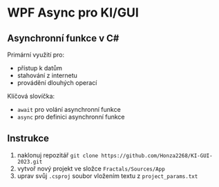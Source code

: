 # WPF Async pro KI/GUI

## Asynchronní funkce v C#

Primární využití pro:

* přístup k datům
* stahování z internetu
* provádění dlouhých operací

Klíčová slovíčka:

* `await` pro volání asynchronní funkce
* `async` pro definici asynchronní funkce

## Instrukce

1. naklonuj repozitář `git clone https://github.com/Honza2268/KI-GUI-2023.git `
2. vytvoř nový projekt ve složce `Fractals/Sources/App`
3. uprav svůj `.csproj` soubor vložením textu z `project_params.txt`
